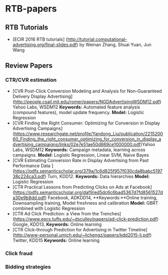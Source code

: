 # RTB-papers


## RTB Tutorials
* [ECIR 2016 RTB tutorials] (http://tutorial.computational-advertising.org/final-slides.pdf) by Weinan Zhang, Shuai Yuan, Jun Wang

## Review Papers
### CTR/CVR estimation
* [CVR Post-Click Conversion Modeling and Analysis for Non-Guaranteed Delivery Display Advertising] (http://people.csail.mit.edu/romer/papers/NGDAdvertisingWSDM12.pdf) Yahoo Labs, WSDM12
**Keywords:** Automated feature analysis (compound features), model update frequency. **Model:** Logistic Regression
* [CVR Finding the Right Consumer: Optimizing for Conversion in Display Advertising Campaigns] (https://www.researchgate.net/profile/Yandong_Liu/publication/221520060_Finding_the_right_consumer_optimizing_for_conversion_in_display_advertising_campaigns/links/02e7e51ae50d869ce1000000.pdf)Yahoo Labs, WSDM12 **Keywords:** Campaign metadata, learning across campaigns. **Model:** Logistic Regression, Linear SVM, Naive Bayes
* [CVR Estimating Conversion Rate in Display Advertising from Past Performance Data ] (https://pdfs.semanticscholar.org/379a/1c6d825f957f030cda8babc519738c224ca3.pdf) Turn, KDD12. **Keywords:** Data hierarchies **Model:** Logistic Regression
* [CTR Practical Lessons from Predicting Clicks on Ads at Facebook] (https://pdfs.semanticscholar.org/daf9/ed5dc6c6bad5367d7fd8561527da30e9b8dd.pdf) Facebook, ADKDD14, **Keywords:**Online training, Downsampling training, Model freshness and calibration **Model:** GBRT combined with Logistic Regression
* [CTR Ad Click Prediction: a View from the Trenches] (https://www.eecs.tufts.edu/~dsculley/papers/ad-click-prediction.pdf) Google, KDD13, **Keywords:** Online learning
* [CTR Click-through Prediction for Advertising in Twitter Timeline] (http://www-personal.umich.edu/~lichengz/papers/kdd2015-li.pdf) Twitter, KDD15 **Keywords:** Online learning

### Click fraud

### Bidding strategies


